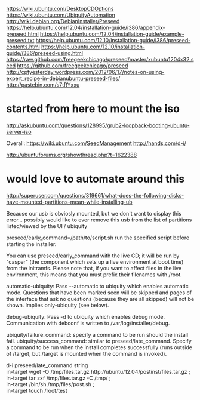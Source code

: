 https://wiki.ubuntu.com/DesktopCDOptions
https://wiki.ubuntu.com/UbiquityAutomation
http://wiki.debian.org/DebianInstaller/Preseed
https://help.ubuntu.com/12.04/installation-guide/i386/appendix-preseed.html
https://help.ubuntu.com/12.04/installation-guide/example-preseed.txt
https://help.ubuntu.com/12.10/installation-guide/i386/preseed-contents.html
https://help.ubuntu.com/12.10/installation-guide/i386/preseed-using.html
https://raw.github.com/freegeekchicago/preseed/master/xubuntu1204x32.seed
https://github.com/freegeekchicago/preseed
http://cptyesterday.wordpress.com/2012/06/17/notes-on-using-expert_recipe-in-debianubuntu-preseed-files/
http://pastebin.com/s7tRYxxu

# started from here to mount the iso
http://askubuntu.com/questions/128995/grub2-loopback-booting-ubuntu-server-iso

Overall:
https://wiki.ubuntu.com/SeedManagement
http://hands.com/d-i/

http://ubuntuforums.org/showthread.php?t=1622388

# would love to automate around this
http://superuser.com/questions/319661/what-does-the-following-disks-have-mounted-partitions-mean-while-installing-ub

Because our usb is obviosly mounted, but we don't want to display this error... possibly would like to ever remove this usb from the list of partitions listed/viewed by the UI / ubiquity


preseed/early_command=/path/to/script.sh  run the specified script before starting the installer. 

You can use preseed/early_command with the live CD; it will be run by "casper" (the component which sets up a live environment at boot time) from the initramfs. Please note that, if you want to affect files in the live environment, this means that you must prefix their filenames with /root.



automatic-ubiquity: Pass --automatic to ubiquity which enables automatic mode. Questions that have been marked seen will be skipped and pages of the interface that ask no questions (because they are all skipped) will not be shown. Implies only-ubiquity (see below).


debug-ubiquity: Pass -d to ubiquity which enables debug mode. Communication with debconf is written to /var/log/installer/debug.


ubiquity/failure_command: specify a command to be run should the install fail.
ubiquity/success_command: similar to preseed/late_command. Specify a command to be run when the install completes successfully (runs outside of /target, but /target is mounted when the command is invoked).



d-i preseed/late_command string \
in-target wget -O /tmp/files.tar.gz http://ubuntu/12.04/postinst/files.tar.gz ; \
in-target tar zxf /tmp/files.tar.gz -C /tmp/ ; \
in-target /bin/sh /tmp/files/post.sh ; \
in-target touch /root/test